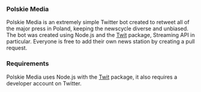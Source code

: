 ### Polskie Media 
Polskie Media is an extremely simple Twitter bot created to retweet all of the major press in Poland, keeping the newscycle diverse and unbiased. The bot was created using Node.js and the [Twit](https://www.npmjs.com/package/twit) package, Streaming API in particular. Everyone is free to add their own news station by creating a pull request. 

### Requirements 
Polskie Media uses Node.js with the [Twit](https://www.npmjs.com/package/twit) package, it also requires a developer account on Twitter. 
